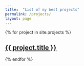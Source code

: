 ```yaml
---
title:  "List of my best projects"
permalink: /projects/
layout: page
---
```



{% for project in site.projects %}
  <h2>
    <a href="{{ project.url }}">
      {{ project.title }}
    </a>
  </h2>
{% endfor %}
